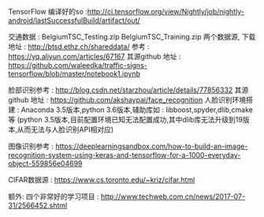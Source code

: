 TensorFlow 编译好的so :http://ci.tensorflow.org/view/Nightly/job/nightly-android/lastSuccessfulBuild/artifact/out/

交通数据 : BelgiumTSC_Testing.zip BelgiumTSC_Training.zip 两个数据源,
下载地址 : http://btsd.ethz.ch/shareddata/
参考 : https://yq.aliyun.com/articles/67167
其源github 地址 : https://github.com/waleedka/traffic-signs-tensorflow/blob/master/notebook1.ipynb

脸部识别参考 : http://blog.csdn.net/starzhou/article/details/77856332
其源github 地址 : https://github.com/akshaypai/face_recognition
人脸识别环境搭建 : Anaconda 3.5版本,python 3.6版本,辅助库如 : libboost,spyder,dlib,cmake等
(python 3.5版本,目前配置环境已知无法配置成功,其中dlib库无法升级到19版本,从而无法与人脸识别API相对应)

图像识别参考 : https://deeplearningsandbox.com/how-to-build-an-image-recognition-system-using-keras-and-tensorflow-for-a-1000-everyday-object-559856e04699

CIFAR数据源 : https://www.cs.toronto.edu/~kriz/cifar.html

额外: 四个非常好的学习项目 : http://www.techweb.com.cn/news/2017-07-31/2566452.shtml

